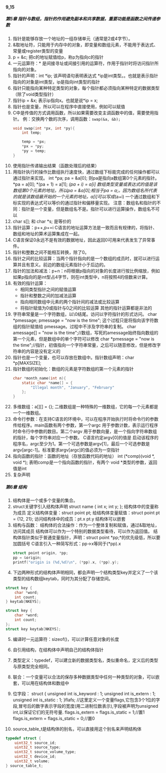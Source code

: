 #### 9_15

##### 第5章 指针与数组，指针的作用避免副本和共享数据，重要功能是函数之间传递参数
1. 指针是能够存放一个地址的一组存储单元（通常是2或4字节）。
2. &取地址符，只能用于内存中的对象，即变量和数组元素，不能用于表达式、常量或register类型的变量
3. p = &c;      把c的地址赋值给p，称p为指向c的指针
4. 一元运算符：* 是间接寻址或间接引用的运算符，作用于指针时将访问指针所指向的对象。
5. 指针的声明：int *ip;     该声明语句表明表达式 *ip是int类型。。也就是表示指针指向的对象是int类型，ip是指向int类型的指针
6. 指针只能指向某种特定类型的对象，每个指针都必须指向某种特定的数据类型（除了void类型指针）
7. 指针ip = &x;     表示ip指向x。也就是说*ip = x;
8. 指针也是变量，所以可以在程序中直接使用，例如可以赋值
9. C中是传值的方式调用函数，所以如果需要改变主调函数中的值，需要使用指针。
    例：交换两个数的次序，调用函数：`swap(&a, &b);`
    ```c
    void swap(int *px, int *py){
        int temp;

        temp = *px;
        *px = *py;
        *py = temp;
    }
    ```
10. 使用指针传递输出结果（函数处理后的结果）
11. 用指针执行的操作比数组执行速度快，通过数组下标能完成的任何操作都可以通过指针来实现。
    int *pa;
    pa = &a[0];
    则pa是指向a数组第0个元素的指针。*pa = a[0]; *(pa + 1) = a[1]; *(pa + i) = a[i]
    数组类型变量或表达式的值是该数组第0个元素的地址。所以pa = &a[0];相当于pa = a;。因为数组名所代表的就是该数组最开始的一个元素的地址。a[i]可以写成*(a+i)
    一个通过数组和下标实现的表达式可以等价的通过指针和偏移量实现。
    注意：数组名和指针的不同：指针是一个变量，但是数组名不是。指针可以进行运算操作，数组名不可以
12. char s[];   和   char *s;   是等价的
13. 指针运算：p++,p+=i
    C语言的地址运算方法是一致而且有规律的，将指针、数组和地址的算术运算集成在一起。
14. C语言保证0永远不是有效的数据地址，因此返回0可用来代表发生了异常事件。
15. 指针和整数之间不能相互转换，除了0。
16. 指针之间的比较运算：当两个指针指向的是一个数组的成员时，就可以进行运算并且有意义。前边的数组元素指针小于后边的。
17. 指针的加法和减法：p+n：n将根据p指向的对象的长度进行按比例缩放，例如如果p指向的是int型占4字节，则在int类型中，n将按照4的倍数来计算。
18. 有效的指针运算：
    - 相同类型指针之间的赋值运算
    - 指针和整数之间的加减法运算
    - 指向相同数组中元素的两个指针间的减法或比较运算
    - 将指针赋值为0或指针与0之间的比较运算
    其他的指针运算都是非法的
19. 字符串常量是一个字符数组，以\0结尾。访问以字符指针的形式访问。
    char *pmessage;
    pmessage = "now is the time";
    这个过程只是将指向该字符数组的指针赋值给 pmessage。过程中不涉及字符串的复制。
    char amessage[] = "now is the time";//数组，写死的amessage始终指向数组的第一个元素，但是数组中的单个字符可以修改
    char *pmessage = "now is the time";//指针，初值指向一个字符串常量，之后可以随意修改，但是修改字符串的内容是没有定义的
20. 指针也是一个变量，也可以存放在数组中。指针数组声明：char *p[MAXSIZE];
21. 指针数组的初始化：数组的元素是字符数组的第一个元素的指针
    ```c
    char *month_name(int n){
        static char *name[] = {
            "Illegal month", "January", "February"
        };
    }
    ```
22. 多维数组：a[][] = {};   二维数组是一种特殊的一维数组，它的每一个元素都是一个一维数组。
23. 命令行参数：在支持C语言的环境中，可以在程序开始执行时将命令行的参数传给程序。main函数有两个参数，第一个argc 用于参数计数，表示运行程序时命令行中参数的数目。第二个argv 用于参数向量，是一个指向字符串数组的指针，每个字符串对应一个参数。
    C语言约定argv[0]的值是 启动该程序的程序名，argc至少为1。第一个可选参数是argv[1]，最后一个可选参数是argv[argc-1]。标准要求argv[argc]的值必须为一空指针
24. 指向函数的指针：函数的地址（存放函数代码的地址）
    int (*comp)(void *, void *);    表明comp是一个指向函数的指针，有两个 void *类型的参数，返回值是int
25. 复杂声明

##### 第6章 结构
1. 结构体是一个或多个变量的集合。
2. struct关键字引入结构体声明
    struct name {
        int x;
        int y;
    };
    结构体中的变量称为成员
    定义结构体变量：struct point pt;
    给结构体变量赋值：struct point pt = {12, 21};
    访问结构体中的成员：pt.x pt.y
    结构体可以嵌套
3. 结构与函数：
    结构体的合法操作：作为一个整体复制和赋值，通过&取地址，访问其成员
    结构体可以作为一个特别的数据类型看待，可以作为返回值。
    结构体指针类似于普通变量指针，声明：struct point *pp;*的优先级低，所以要加圆括号
    C语言引入一种简写形式：pp->x等同于(*pp).x
    ```c
    struct point origin, *pp;
    pp = &origin;
    printf("origin is (%d,%d)\n", (*pp).x, (*pp).y);
    ```
4. 下边两种形式的结构体声明相同，都会声明一个结构类型key并定义了一个该类型的结构数组keytab，同时为其分配了存储空间。
```c
struct key {
    char *word;
    int count;
} keytab[NKEYS];
```
```c
struct key {
    char *word;
    int count;
};
struct key keytab[NKEYS];
```
5. 编译时一元运算符：sizeof()，可以计算任意对象的长度
6. 自引用结构，在结构体中声明自己的结构体指针
7. 类型定义：typedef，可以建立新的数据类型名，类似重命名，定义后的类型与原类型完全相同。
8. 联合：一个变量可以合法的保存多种数据类型中任何一种类型的对象，可以嵌套，可以用在结构体和数组中
9. 位字段：
    struct {
        unsigned int is_keyword : 1;
        unsigned int is_extern : 1;
        unsigned int is_static : 1;
    }flafs;
    //这里定义一个变量flags,它包含3个1位的字段,冒号后的数字表示字段的宽度(用二进制位数表示),字段被声明为unsigned int,以保证它们的无符号量.
    flags.is_extern = flags.is_static = 1;//置1
    flags.is_extern = flags.is_static = 0;//置0

10. source_table_t是结构体的别名，可以直接用这个别名来声明结构体
```c
typedef struct {
    uint32_t source_id;
    uint32_t source_type;
    uint32_t source_volume_type;
    uint32_t device_id;
    uint32_t volume;
} source_table_t;
```